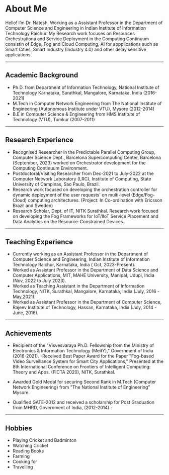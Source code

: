 # About Me

Hello! I’m Dr. Natesh. Working as a Assistant Professor in the Department of Computer Science and Engineering in Indian Institute of Information Technology Raichur. My Research work focuses on Resources Orchestrationa and Service Deployment in the Computing Continuum consistin of Edge, Fog and Cloud Computing, AI for appplications such as Smart Cities, Smart Industry (Industry 4.0) and other delay sensitive applications. 

---

## Academic Background

- Ph.D. from Department of Information Technology, National Institute of Technology Karnataka, Surathkal, Mangalore, Karnataka, India (2016-2021)
- M.Tech in Computer Network Engineering from The National Institute of Engineering (Autonomous Institute under VTU), Mysore (2012-2014)
- B.E in Computer Science & Engineering from HMS Institute of Technology (VTU), Tumkur (2007-2011)

---

## Research Experience

- Recognised Researcher in the Predictable Parallel Computing Group, Computer Science Dept., Barcelona Supercomputing Center, Barcelona (September, 2023) worked on Orchestrator development for the Computing Continuum Environment. 
- Postdoctoral/Visiting Researcher from Dec-2021 to July-2022 at the Computer Network Laboratory (LRC), Institute of Computing, State University of Campinas, Sao Paulo, Brazil.
- Research work focused on developing the orchestration controller for dynamic deployment of the user requests' on multi-level (Edge/Fog-Cloud) computing architectures. (Project: In Co-ordination with Ericsson Brazil and Sweden)
- Research Scholar, Dept. of IT, NITK Surathkal. 
Research work focused on developing the Fog Frameworks for IoT/IIoT Service Placement and Data Analytics on the Resource-Constrained Devices.

---

## Teaching Experience

- Currently working as an Assistant Professor in the Department of Computer Science and Engineering, Indian Institute of Information Technology Raichur, Karnataka, India ( Oct, 2023-Present).
- Worked as Assistant Professor in the Department of Data Science and Computer Applications, MIT, MAHE University, Manipal, Udupi, India  (Nov, 2022 to July 2023). 
- Worked as Teaching Assistant in the Department of Information Technology, NITK, Surathkal, Mangalore, Karnataka, India  (July, 2016 - May,2021).
- Worked as Assistant Professor in the Department of Computer Science, Rajeev Institute of  Technology, Hassan, Karnataka, India (July, 2014 -June, 2016). 

---

## Achievements

- Recipient of the "Visvesvaraya Ph.D. Fellowship from the Ministry of Electronics & Information Technology (MeitY)," Government of India (2016-2021). 
-Received Best Paper Award for the Paper "Fog-based Video Surveillance System for Smart City Applications," Presented at the 8th International Conference on Frontiers of Intelligent Computing: Theory and Apps. (FICTA 2020), NITK, Surathkal.

- Awarded Gold Medal for securing Second Rank in M.Tech (Computer Network Engineering) from "The National Institute of Engineering" Mysore. 
- Qualified GATE-2012 and received a scholarship for Post Graduation from MHRD, Government of India, (2012-2014).-
---

## Hobbies

- Playing Cricket and Badminton
- Watching Cricket
- Reading Books
- Farming
- Cooking for 
- Travelling
